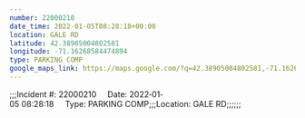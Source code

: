 ```yaml
---
number: 22000210
date_time: 2022-01-05T08:28:18+00:00
location: GALE RD
latitude: 42.38905004802581
longitude: -71.16268584474894
type: PARKING COMP
google_maps_link: https://maps.google.com/?q=42.38905004802581,-71.16268584474894
---
```


;;;Incident #: 22000210     Date: 2022‐01‐05 08:28:18     Type: PARKING COMP;;;Location: GALE RD;;;;;;

